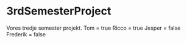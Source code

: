 # 3rdSemesterProject
Vores tredje semester projekt.
Tom = true
Ricco = true
Jesper = false
Frederik = false

